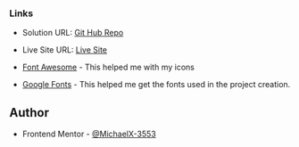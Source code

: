 ### Links

- Solution URL: [Git Hub Repo](https://github.com/MichaelX-3553/Uni-Watch.git)
- Live Site URL: [Live Site](https://uniwatch.netlify.app/)

- [Font Awesome](https://fontawesome.com) - This helped me with my icons

- [Google Fonts](https://fonts.google.com) - This helped me get the fonts used in the project creation.

## Author

- Frontend Mentor - [@MichaelX-3553](https://github.com/MichaelX-3553)
